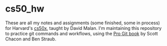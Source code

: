 # cs50_hw
These are all my notes and assignments (some finished, some in process) for Harvard's <a href="https://cs50.harvard.edu/x/2021/">cs50x</a>, taught by David Malan. I'm maintaining this repository to practice git commands and workflows, using the <a href="https://git-scm.com/book/en/v2">Pro Git book</a> by Scott Chacon and Ben Straub. 
